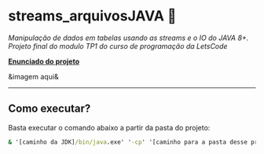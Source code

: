 # **streams_arquivosJAVA 🌊**

*Manipulação de dados em tabelas usando as streams e o IO do JAVA 8+. Projeto final do modulo TP1 do curso de programação da LetsCode*

[**Enunciado do projeto**](/Enunciado.md)

&imagem aqui&

___

## **Como executar?**

Basta executar o comando abaixo a partir da pasta do projeto:

```cmd
& '[caminho da JDK]/bin/java.exe' '-cp' '[caminho para a pasta desse projeto]\bin' 'br.com.letscode.App'
```
